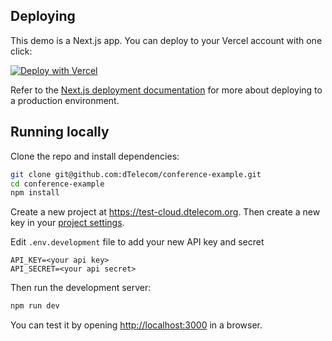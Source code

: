 ## Deploying

This demo is a Next.js app. You can deploy to your Vercel account with one click:

[![Deploy with Vercel](https://vercel.com/button)](https://vercel.com/new/clone?repository-url=https://github.com/dTelecom/conference-example&env=API_KEY,API_SECRET&envDescription=Sign%20up%20for%20an%20account%20at%20https://test-cloud.dtelecom.org%20and%20create%20an%20API%20key%20in%20the%20Project%20Settings%20UI)

Refer to the [Next.js deployment documentation](https://nextjs.org/docs/deployment) for more about deploying to a production environment.

## Running locally

Clone the repo and install dependencies:

```bash
git clone git@github.com:dTelecom/conference-example.git
cd conference-example
npm install
```

Create a new project at <https://test-cloud.dtelecom.org>. Then create a new key in your [project settings](https://test-cloud.dtelecom.org/settings).

Edit `.env.development` file to add your new API key and secret

```
API_KEY=<your api key>
API_SECRET=<your api secret>
```

Then run the development server:

```bash
npm run dev
```

You can test it by opening <http://localhost:3000> in a browser.
